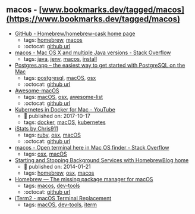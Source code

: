 macos - [www.bookmarks.dev/tagged/macos](https://www.bookmarks.dev/tagged/macos)
---
* [GitHub - Homebrew/homebrew-cask home page](https://github.com/Homebrew/homebrew-cask)
    * tags: [homebrew](../tags/homebrew.md), [macos](../tags/macos.md)
    * :octocat: [github url](https://github.com/Homebrew/homebrew-cask)
* [macos - Mac OS X and multiple Java versions - Stack Overflow](https://stackoverflow.com/questions/26252591/mac-os-x-and-multiple-java-versions)
    * tags: [java](../tags/java.md), [jenv](../tags/jenv.md), [macos](../tags/macos.md), [install](../tags/install.md)
* [Postgres.app – the easiest way to get started with PostgreSQL on the Mac](https://postgresapp.com/)
    * tags: [postgresql](../tags/postgresql.md), [macOS](../tags/macOS.md), [osx](../tags/osx.md)
    * :octocat: [github url](https://github.com/PostgresApp/PostgresApp)
* [Awesome-macOS](https://github.com/iCHAIT/awesome-macOS#readme)
    * tags: [macOS](../tags/macOS.md), [osx](../tags/osx.md), [awesome-list](../tags/awesome-list.md)
    * :octocat: [github url](https://github.com/iCHAIT/awesome-macOS)
* [Kubernetes in Docker for Mac - YouTube](https://www.youtube.com/watch?v=jWupQjdjLN0)
    * :calendar: published on: 2017-10-17
    * tags: [docker](../tags/docker.md), [macOS](../tags/macOS.md), [kubernetes](../tags/kubernetes.md)
* [iStats by Chris911](http://chris911.github.io/iStats/)
    * tags: [ruby](../tags/ruby.md), [osx](../tags/osx.md), [macOS](../tags/macOS.md)
    * :octocat: [github url](https://github.com/Chris911/iStats)
* [macos - Open terminal here in Mac OS finder - Stack Overflow](https://stackoverflow.com/questions/420456/open-terminal-here-in-mac-os-finder/7054045#7054045)
    * tags: [osx](../tags/osx.md), [macOS](../tags/macOS.md)
* [Starting and Stopping Background Services with HomebrewBlog home](https://robots.thoughtbot.com/starting-and-stopping-background-services-with-homebrew)
    * :calendar: published on: 2014-01-21
    * tags: [homebrew](../tags/homebrew.md), [osx](../tags/osx.md), [macos](../tags/macos.md)
* [Homebrew — The missing package manager for macOS](https://brew.sh/)
    * tags: [macos](../tags/macos.md), [dev-tools](../tags/dev-tools.md)
    * :octocat: [github url](https://github.com/Homebrew/brew/)
* [iTerm2 - macOS Terminal Replacement](http://www.iterm2.com/)
    * tags: [macOS](../tags/macOS.md), [dev-tools](../tags/dev-tools.md), [iterm](../tags/iterm.md)
